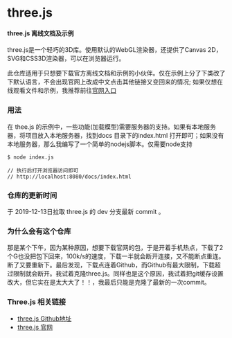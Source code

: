 three.js
========

#### three.js 离线文档及示例 ####

three.js是一个轻巧的3D库。使用默认的WebGL渲染器，还提供了Canvas 2D，SVG和CSS3D渲染器，可以在浏览器运行。

此仓库适用于只想要下载官方离线文档和示例的小伙伴。仅在示例上分了下类改了下默认语言，不会出现官网上改成中文点击其他链接又变回来的情况;
如果仅想在线观看文件和示例，我推荐前往[官网入口](https://threejs.org/)

### 用法 ###

在 thee.js 的示例中，一些功能(加载模型)需要服务器的支持。如果有本地服务器，将项目放入本地服务器，找到docs 目录下的index.html
打开即可；如果没有本地服务器，那么我编写了一个简单的nodejs脚本。仅需要node支持

```
$ node index.js

// 执行后打开浏览器访问即可
// http://localhost:8080/docs/index.html
```

### 仓库的更新时间 ###

于 2019-12-13日拉取 three.js 的 dev 分支最新 commit 。

### 为什么会有这个仓库 ###

那是某个下午，因为某种原因，想要下载官网的包，于是开着手机热点，下载了2个G也没把包下回来，100k/s的速度，下载一半就会断开连接，又不能断点重连。断了又要重新下。最后发现，下载点连着Github，而Github有最大限制，下载超过限制就会断开。我试着克隆three.js。同样也是这个原因，我试着把git缓存设置改大，但它实在是太大大了！！，我最后只能是克隆了最新的一次commit。

### Three.js 相关链接 ###

 - [three.js Github地址](https://github.com/mrdoob/three.js)
 - [three.js 官网](https://threejs.org/)
